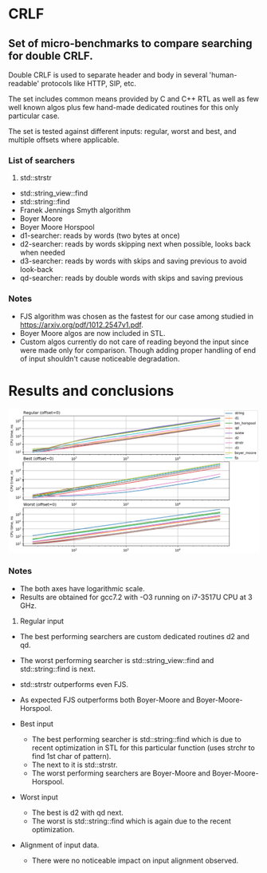 CRLF
====
## Set of micro-benchmarks to compare searching for double CRLF.

Double CRLF is used to separate header and body in several 'human-readable' protocols like HTTP, SIP, etc.

The set includes common means provided by C and C++ RTL as well as few well known algos plus few hand-made dedicated routines for this only particular case.

The set is tested against different inputs: regular, worst and best, and multiple offsets where applicable.

### List of searchers
1. std::strstr
* std::string_view::find
* std::string::find
* Franek Jennings Smyth algorithm
* Boyer Moore
* Boyer Moore Horspool
* d1-searcher: reads by words (two bytes at once)
* d2-searcher: reads by words skipping next when possible, looks back when needed
* d3-searcher: reads by words with skips and saving previous to avoid look-back
* qd-searcher: reads by double words with skips and saving previous

### Notes
* FJS algorithm was chosen as the fastest for our case among studied in https://arxiv.org/pdf/1012.2547v1.pdf.
* Boyer Moore algos are now included in STL.
* Custom algos currently do not care of reading beyond the input since were made only for comparison. Though adding proper handling of end of input shouldn't cause noticeable degradation.

# Results and conclusions
![chart](https://raw.githubusercontent.com/cppden/crlf/master/img/inputs.png)

### Notes
* The both axes have logarithmic scale.
* Results are obtained for gcc7.2 with -O3 running on i7-3517U CPU at 3 GHz.

1. Regular input
  * The best performing searchers are custom dedicated routines d2 and qd.
  * The worst performing searcher is std::string_view::find and std::string::find is next.
  * std::strstr outperforms even FJS.
  * As expected FJS outperforms both Boyer-Moore and Boyer-Moore-Horspool.

* Best input
  * The best performing searcher is std::string::find which is due to recent optimization in STL for this particular function (uses strchr to find 1st char of pattern).
  * The next to it is std::strstr.
  * The worst performing searchers are Boyer-Moore and Boyer-Moore-Horspool.

* Worst input
  * The best is d2 with qd next.
  * The worst is std::string::find which is again due to the recent optimization.

* Alignment of input data.
  * There were no noticeable impact on input alignment observed.
